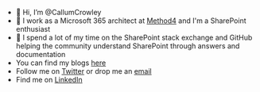 - 👋 Hi, I’m @CallumCrowley
- 👀 I work as a Microsoft 365 architect at <a href="https://method4.co.uk">Method4<a/> and I'm a SharePoint enthusiast
- 💞️ I spend a lot of my time on the SharePoint stack exchange and GitHub helping the community understand SharePoint through answers and documentation
- You can find my blogs <a href="https://callum.technology">here<a/>
- Follow me on <a href="https://twitter.com/CallumNCrowley">Twitter</a> or drop me an <a href="mailto:callumneilcrowley@outlook.com">email</a>
- Find me on <a href="https://www.linkedin.com/in/callumcrowley/">LinkedIn</a>

<!---
CallumCrowley/CallumCrowley is a ✨ special ✨ repository because its `README.md` (this file) appears on your GitHub profile.
You can click the Preview link to take a look at your changes.
--->
